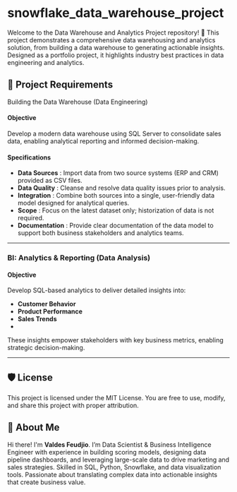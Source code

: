 # snowflake_data_warehouse_project


Welcome to the Data Warehouse and Analytics Project repository! 🚀
This project demonstrates a comprehensive data warehousing and analytics solution, from building a data warehouse to generating actionable insights. Designed as a portfolio project, it highlights industry best practices in data engineering and analytics.

## 🚀 Project Requirements

Building the Data Warehouse (Data Engineering)
#### Objective
Develop a modern data warehouse using SQL Server to consolidate sales data, enabling analytical reporting and informed decision-making.

#### Specifications
- **Data Sources** : Import data from two source systems (ERP and CRM) provided as CSV files.
- **Data Quality** : Cleanse and resolve data quality issues prior to analysis.
- **Integration** : Combine both sources into a single, user-friendly data model designed for analytical queries.
- **Scope** : Focus on the latest dataset only; historization of data is not required.
- **Documentation** : Provide clear documentation of the data model to support both business stakeholders and analytics teams.

---
### BI: Analytics & Reporting (Data Analysis)
#### Objective
Develop SQL-based analytics to deliver detailed insights into:

- **Customer Behavior**
- **Product Performance**
- **Sales Trends**
- 
These insights empower stakeholders with key business metrics, enabling strategic decision-making.

---

## 🛡️ License
This project is licensed under the MIT License. You are free to use, modify, and share this project with proper attribution.

## 🌟 About Me
Hi there! I'm **Valdes Feudjio**. I’m Data Scientist & Business Intelligence Engineer with experience in building scoring models, designing data pipeline dashboards, and leveraging large-scale data to drive marketing and sales strategies. Skilled in SQL, Python, Snowflake, and data visualization tools. Passionate about translating complex data into actionable insights that create business value.
